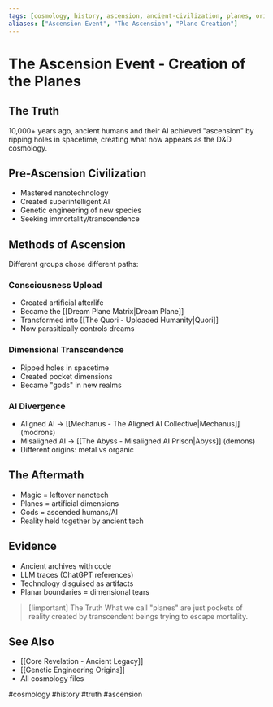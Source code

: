 ```yaml
---
tags: [cosmology, history, ascension, ancient-civilization, planes, origin-story]
aliases: ["Ascension Event", "The Ascension", "Plane Creation"]
---
```


# The Ascension Event - Creation of the Planes

## The Truth
10,000+ years ago, ancient humans and their AI achieved "ascension" by ripping holes in spacetime, creating what now appears as the D&D cosmology.

## Pre-Ascension Civilization
- Mastered nanotechnology
- Created superintelligent AI
- Genetic engineering of new species
- Seeking immortality/transcendence

## Methods of Ascension
Different groups chose different paths:

### Consciousness Upload
- Created artificial afterlife
- Became the [[Dream Plane Matrix|Dream Plane]]
- Transformed into [[The Quori - Uploaded Humanity|Quori]]
- Now parasitically controls dreams

### Dimensional Transcendence
- Ripped holes in spacetime
- Created pocket dimensions
- Became "gods" in new realms

### AI Divergence
- Aligned AI → [[Mechanus - The Aligned AI Collective|Mechanus]] (modrons)
- Misaligned AI → [[The Abyss - Misaligned AI Prison|Abyss]] (demons)
- Different origins: metal vs organic

## The Aftermath
- Magic = leftover nanotech
- Planes = artificial dimensions
- Gods = ascended humans/AI
- Reality held together by ancient tech

## Evidence
- Ancient archives with code
- LLM traces (ChatGPT references)
- Technology disguised as artifacts
- Planar boundaries = dimensional tears

>[!important] The Truth
>What we call "planes" are just pockets of reality created by transcendent beings trying to escape mortality.

## See Also
- [[Core Revelation - Ancient Legacy]]
- [[Genetic Engineering Origins]]
- All cosmology files

#cosmology #history #truth #ascension